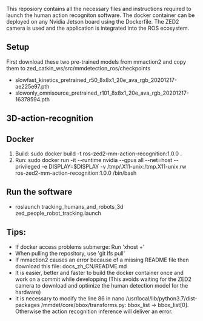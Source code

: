This reposiory contains all the necessary files and instructions required to launch the human action recogniton software. The docker container can be deployed on any Nvidia Jetson board using the Dockerfile. The ZED2 camera is used and the  application is integrated into the ROS ecosystem.

## Setup
First download these two pre-trained models from mmaction2 and copy them to zed_catkin_ws/src/mmdetection_ros/checkpoints
 - slowfast_kinetics_pretrained_r50_8x8x1_20e_ava_rgb_20201217-ae225e97.pth
 - slowonly_omnisource_pretrained_r101_8x8x1_20e_ava_rgb_20201217-16378594.pth

## 3D-action-recognition

## Docker 
1. Build: sudo docker build -t ros-zed2-mm-action-recognition:1.0.0 . 
2. Run: sudo docker run -it --runtime nvidia --gpus all --net=host --privileged -e DISPLAY=$DISPLAY -v /tmp/.X11-unix:/tmp.X11-unix:rw ros-zed2-mm-action-recognition:1.0.0 /bin/bash

## Run the software
- roslaunch tracking_humans_and_robots_3d zed_people_robot_tracking.launch

## Tips:
- If docker access problems submerge: Run 'xhost +'
- When pulling the repository, use 'git lfs pull'
- If mmaction2 causes an error because of a missing README file then download this file: docs_zh_CN/README.md
- It is easier, better and faster to build the docker container once and work on a commit while developping (This avoids waiting for the ZED2 camera to download and optimize the human detection model for the hardware)
- It is necessary to modify the line 86 in nano /usr/local/lib/python3.7/dist-packages
/mmdet/core/bbox/transforms.py: bbox_list -> bbox_list[0]. Otherwise the action recognition inference will deliver an error. 
